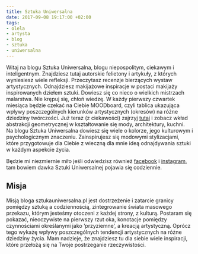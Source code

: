 ```yaml
---
title: Sztuka Uniwersalna
date: 2017-09-08 19:17:00 +02:00
tags:
- olela
- artysta
- blog
- sztuka
- uniwersalna
---
```


Witaj na blogu Sztuka Uniwersalna, blogu niepospolitym, ciekawym i inteligentnym. Znajdziesz tutaj autorskie felietony i artykuły, z których wyniesiesz wiele refleksji. Przeczytasz recenzje bierzących wystaw artystycznych. Odnajdziesz makijażowe inspiracje w postaci makijaży inspirowanych dziełem sztuki. Dowiesz się co nieco o wielkich mistrzach malarstwa. Nie krępuj się, chłoń wiedzę. W każdy pierwszy czwartek miesiąca będzie czekać na Ciebie MOODboard, czyli tablica ukazująca wpływy poszczególnych kierunków artystycznych (okresów) na różne dziedziny twórczości. Już teraz (z ciekawości) zajrzyj [tutaj](http://sztukauniwersalna.pl/2018-07-05-abstrakcja-geometryczna-moodboard) i zobacz wkład abstrakcji geometrycznej w kształtowanie się mody, architektury, kuchni. Na blogu Sztuka Uniwersalna dowiesz się wiele o kolorze, jego kulturowym i psychologicznym znaczeniu. Zainspirujesz się modowymi stylizacjami, które przygotowuje dla Ciebie z wieczną dla mnie ideą odnajdywania sztuki w każdym aspekcie życia. 

Będzie mi niezmiernie miło jeśli odwiedzisz również [facebook](https://www.facebook.com/sztukauniwersalna/) i [instagram](https://www.instagram.com/sztuka_uniwersalna/), tam bowiem dawka Sztuki Uniwersalnej pojawia się codziennie.




## Misja 

Misją bloga sztukauniwersalna.pl jest dostrzeżenie i zatarcie granicy pomiędzy sztuką a codziennością, zintegrowanie świata masowego przekazu, którym jesteśmy otoczeni z każdej strony, z kulturą. Postaram się pokazać, nieoczywiste na pierwszy rzut oka, konotacje pomiędzy czynnościami określanymi jako ‘przyziemne’, a kreacją artystyczną. Oprócz tego wykażę wpływy poszczególnych tendencji artystycznych na różne dziedziny życia. Mam nadzieje, że znajdziesz tu dla siebie wiele inspiracji, które przełożą się na Twoje postrzeganie rzeczywistości.